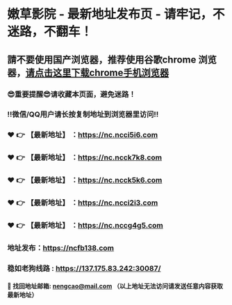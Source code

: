 # 嫩草影院 - 最新地址发布页 - 请牢记，不迷路，不翻车！

## 請不要使用国产浏览器，推荐使用谷歌chrome 浏览器，<a href = "https://www.google.cn/chrome/">请点击这里下载chrome手机浏览器</a>

### :sunglasses:重要提醒:sunglasses:请收藏本页面，避免迷路！
### ‼️微信/QQ用户请长按复制地址到浏览器里访问‼️

### :heart: :point_right: 【最新地址】 ：https://nc.ncci5i6.com
### :heart: :point_right: 【最新地址】 ：https://nc.ncck7k8.com
### :heart: :point_right: 【最新地址】 ：https://nc.ncck5k6.com
### :heart: :point_right: 【最新地址】 ：https://nc.ncci2i3.com
### :heart: :point_right: 【最新地址】 ：https://nc.nccg4g5.com

### 地址发布：https://ncfb138.com
### 稳如老狗线路 : https://137.175.83.242:30087/

#### :e-mail: __找回地址邮箱: nengcao@mail.com （以上地址无法访问请发送任意内容获取最新地址）__
